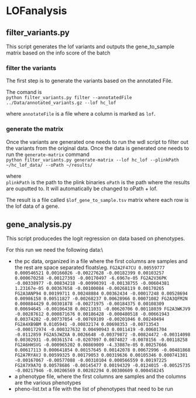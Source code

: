 # LOFanalysis

## filter_variants.py

This script generates the lof variants and outputs the gene_to_sample matrix based on the info score of the batch

### filter the variants
The first step is to generate the variants based on the annotated File.

The comand is \
`python filter_variants.py filter --annotatedFile ../Data/annotated_variants.gz --lof hc_lof`

where `annotateFile` is a file where a column is marked as `lof`.

### generate the matrix
Once the variants are generated one needs to run the wdl script to filter out the variants from the original data. Once the data is generated one needs to run the `generate-matrix` command\
`python filter_variants.py generate-matrix --lof hc_lof --plinkPath ~/hc_lof_data/ --oPath ~/results/`

where\
`plinkPath` is the path to the plink binaries
`oPath` is the path where the results are ouputted to. It will automatically be changed to oPath + lof.

The result is a file called `$lof_gene_to_sample.tsv` matrix where each row is the lof data of a gene.

## gene_analysis.py

This script producedes the logit regression on data based on phenotypes.

For this run we need the following data:\
* the pc data, organized in a file where the first columns are samples and the rest are space separated floats\eg.
`FG2A2F47CU 0.00559777 0.000546521 0.00166026 -0.00227628 -0.00182399 0.00103257 0.000670258 -0.00127393 -0.00170497 -6.6967e-05
FG2A2V36PK -0.00338977 -0.00834218 -0.00990391 -0.00138755 -0.00604381 1.23167e-05 0.00367658 -0.00100084 -0.00268119 0.00170265
FG2A3ANP94 0.00199711 0.00248884 0.00362434 -0.00017248 0.00528694 0.00986158 0.00511827 -0.00268237 0.00628966 0.00071082
FG2A3QFM2N 0.000884429 0.00301878 -0.00271975 -0.00184375 0.00108309 0.00694645 -0.00106438 0.00211031 -0.00620706 0.00118039
FG2A3WKJV9 -0.00287612 0.000871676 0.00186428 -0.000480518 -0.00661943 0.00374202 -0.00737054 -0.00769109 -0.00201046 0.00240494
FG2A4XB9BM 0.0105941 -0.00832174 0.00698353 -0.00713543 -0.000172974 -0.000327632 0.00490943 0.0011419 -0.00601704 -0.0112859
FG2A5JWZXA 0.0026648 -0.00379872 -0.00824472 -0.00314098 0.00302931 -0.00361574 -0.0207097 0.0074027 -0.0078156 -0.00118258
FG2A6HHSVG -0.000965202 0.00869009 -4.33087e-05 0.00257666 0.00617113 0.000641854 0.00157645 0.00142078 0.00672996 -0.00481868
FG2A7RYAVJ 0.00599325 0.00179053 0.00319636 0.00105346 0.000741381 -0.00167067 -0.00577088 -0.00310104 0.000566559 0.00197225
FG2A7X9A7Q 0.00578686 -0.00145477 0.00194329 -0.0124015 -0.00525735 -0.00217946 -0.00206569 0.00202294 0.00300609 0.000458245`
* a phenotype file, where the first columns are samples and the columns are the various phenotypes 
* pheno-list.txt a file with the list of phenotypes that need to be run 